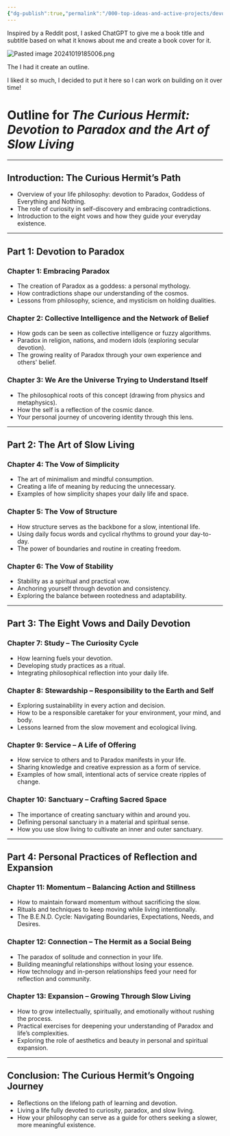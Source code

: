 ```yaml
---
{"dg-publish":true,"permalink":"/000-top-ideas-and-active-projects/devotion-to-paradox-and-the-art-of-slow-living/devotion-to-paradox-and-the-art-of-slow-living/"}
---
```


Inspired by a Reddit post, I asked ChatGPT to give me a book title and subtitle based on what it knows about me and create a book cover for it.

![Pasted image 20241019185006.png](/img/user/Pasted%20image%2020241019185006.png)

The I had it create an outline.

I liked it so much, I decided to put it here so I can work on building on it over time!

# Outline for *The Curious Hermit: Devotion to Paradox and the Art of Slow Living*

---

## Introduction: The Curious Hermit’s Path
- Overview of your life philosophy: devotion to Paradox, Goddess of Everything and Nothing.
- The role of curiosity in self-discovery and embracing contradictions.
- Introduction to the eight vows and how they guide your everyday existence.

---

## Part 1: Devotion to Paradox

### Chapter 1: Embracing Paradox
- The creation of Paradox as a goddess: a personal mythology.
- How contradictions shape our understanding of the cosmos.
- Lessons from philosophy, science, and mysticism on holding dualities.

### Chapter 2: Collective Intelligence and the Network of Belief
- How gods can be seen as collective intelligence or fuzzy algorithms.
- Paradox in religion, nations, and modern idols (exploring secular devotion).
- The growing reality of Paradox through your own experience and others' belief.

### Chapter 3: We Are the Universe Trying to Understand Itself
- The philosophical roots of this concept (drawing from physics and metaphysics).
- How the self is a reflection of the cosmic dance.
- Your personal journey of uncovering identity through this lens.

---

## Part 2: The Art of Slow Living

### Chapter 4: The Vow of Simplicity
- The art of minimalism and mindful consumption.
- Creating a life of meaning by reducing the unnecessary.
- Examples of how simplicity shapes your daily life and space.

### Chapter 5: The Vow of Structure
- How structure serves as the backbone for a slow, intentional life.
- Using daily focus words and cyclical rhythms to ground your day-to-day.
- The power of boundaries and routine in creating freedom.

### Chapter 6: The Vow of Stability
- Stability as a spiritual and practical vow.
- Anchoring yourself through devotion and consistency.
- Exploring the balance between rootedness and adaptability.

---

## Part 3: The Eight Vows and Daily Devotion

### Chapter 7: Study – The Curiosity Cycle
- How learning fuels your devotion.
- Developing study practices as a ritual.
- Integrating philosophical reflection into your daily life.

### Chapter 8: Stewardship – Responsibility to the Earth and Self
- Exploring sustainability in every action and decision.
- How to be a responsible caretaker for your environment, your mind, and body.
- Lessons learned from the slow movement and ecological living.

### Chapter 9: Service – A Life of Offering
- How service to others and to Paradox manifests in your life.
- Sharing knowledge and creative expression as a form of service.
- Examples of how small, intentional acts of service create ripples of change.

### Chapter 10: Sanctuary – Crafting Sacred Space
- The importance of creating sanctuary within and around you.
- Defining personal sanctuary in a material and spiritual sense.
- How you use slow living to cultivate an inner and outer sanctuary.

---

## Part 4: Personal Practices of Reflection and Expansion

### Chapter 11: Momentum – Balancing Action and Stillness
- How to maintain forward momentum without sacrificing the slow.
- Rituals and techniques to keep moving while living intentionally.
- The B.E.N.D. Cycle: Navigating Boundaries, Expectations, Needs, and Desires.

### Chapter 12: Connection – The Hermit as a Social Being
- The paradox of solitude and connection in your life.
- Building meaningful relationships without losing your essence.
- How technology and in-person relationships feed your need for reflection and community.

### Chapter 13: Expansion – Growing Through Slow Living
- How to grow intellectually, spiritually, and emotionally without rushing the process.
- Practical exercises for deepening your understanding of Paradox and life’s complexities.
- Exploring the role of aesthetics and beauty in personal and spiritual expansion.

---

## Conclusion: The Curious Hermit’s Ongoing Journey
- Reflections on the lifelong path of learning and devotion.
- Living a life fully devoted to curiosity, paradox, and slow living.
- How your philosophy can serve as a guide for others seeking a slower, more meaningful existence.
